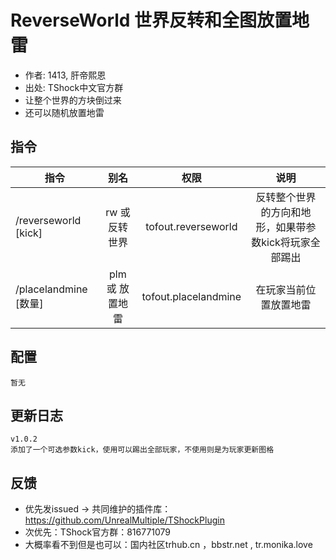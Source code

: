 # ReverseWorld 世界反转和全图放置地雷

- 作者: 1413, 肝帝熙恩
- 出处: TShock中文官方群
- 让整个世界的方块倒过来
- 还可以随机放置地雷

## 指令


| 指令              | 别名            |       权限             | 说明         |
|-------------------|:---------------------:|:------------:|:---------------:|
| /reverseworld [kick]    | rw 或  反转世界            | tofout.reverseworld   | 反转整个世界的方向和地形，如果带参数kick将玩家全部踢出     |
| /placelandmine [数量]    | plm 或  放置地雷           | tofout.placelandmine  | 在玩家当前位置放置地雷     |



## 配置

```json5
暂无
```

## 更新日志

```
v1.0.2
添加了一个可选参数kick，使用可以踢出全部玩家，不使用则是为玩家更新图格
```

## 反馈
- 优先发issued -> 共同维护的插件库：https://github.com/UnrealMultiple/TShockPlugin
- 次优先：TShock官方群：816771079
- 大概率看不到但是也可以：国内社区trhub.cn ，bbstr.net , tr.monika.love
